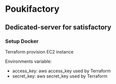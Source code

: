 # Poukifactory

## Dedicated-server for satisfactory

### Setup Docker

Terraform provision EC2 instance

Environments variable:

- access_key: aws access_key used by Terraform
- secret_key: aws secret_key used by Terraform
